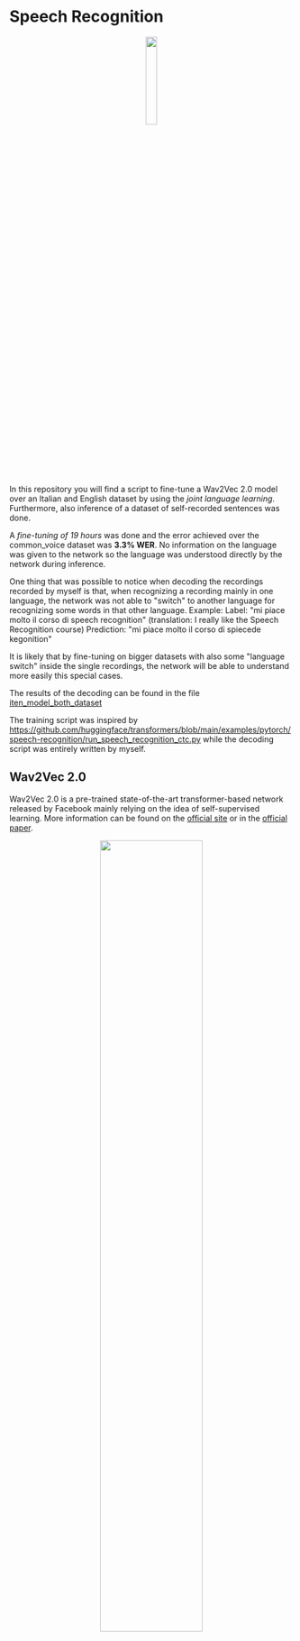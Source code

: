 # Speech Recognition

<p align="center"><img style="width:20%" src="https://upload.wikimedia.org/wikipedia/commons/thumb/4/49/Charles-University-symbol-4.png/1024px-Charles-University-symbol-4.png"></p>

In this repository you will find a script to fine-tune a Wav2Vec 2.0 model over an Italian and English dataset by using the *joint language learning*.
Furthermore, also inference of a dataset of self-recorded sentences was done.

A *fine-tuning of 19 hours* was done and the error achieved over the common_voice dataset was **3.3% WER**.
No information on the language was given to the network so the language was understood directly by the network during inference.

One thing that was possible to notice when decoding the recordings recorded by myself is that, when recognizing a recording mainly in one language, the network was not able to "switch" to another language for recognizing some words in that other language.
Example:
Label: "mi piace molto il corso di speech recognition" (translation: I really like the Speech Recognition course)
Prediction: "mi piace molto il corso di spiecede kegonition"

It is likely that by fine-tuning on bigger datasets with also some "language switch" inside the single recordings, the network will be able to understand more easily this special cases.

The results of the decoding can be found in the file [iten_model_both_dataset](iten_model_both_dataset.txt)

The training script was inspired by https://github.com/huggingface/transformers/blob/main/examples/pytorch/speech-recognition/run_speech_recognition_ctc.py while the decoding script was entirely written by myself.

## Wav2Vec 2.0
Wav2Vec 2.0 is a pre-trained state-of-the-art transformer-based network released by Facebook mainly relying on the idea of self-supervised learning.
More information can be found on the [official site](https://ai.facebook.com/blog/wav2vec-20-learning-the-structure-of-speech-from-raw-audio/) or in the [official paper](https://arxiv.org/pdf/2006.11477.pdf?fbclid=IwAR02UISCotdo8JX3cUMT7hPKTas0nh0WV6b5Yaiu5lXRoAH0mcl0topUOjw).

<p align="center"><img style="width:60%" src="https://huggingface.co/blog/assets/15_fine_tune_wav2vec2/wav2vec2.png"></p>
